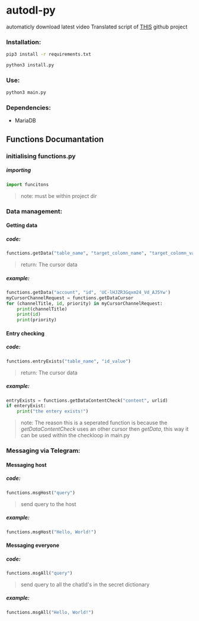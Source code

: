 # autodl-py
automaticly download latest video
Translated script of [THIS](https://github.com/david-auk/autodl) github project
### Installation:

```bash
pip3 install -r requirements.txt
```

```bash
python3 install.py
```

### Use:

```bash
python3 main.py
```

### Dependencies:
* MariaDB

## Functions Documantation

### initialising functions.py

##### importing

```python
import funcitons
```
> note: must be within project dir

### Data management:

#### Getting data

##### code:
```python
functions.getData("table_name", "target_colomn_name", "target_colomn_value")
```
> return: The cursor data

##### example:
```python
functions.getData("account", "id", 'UC-lHJZR3Gqxm24_Vd_AJ5Yw')
myCursorChannelRequest = functions.getDataCursor
for (channelTitle, id, priority) in myCursorChannelRequest:
	print(channelTitle)
	print(id)
	print(priority)
```

#### Entry checking

##### code:
```python
functions.entryExists("table_name", "id_value")
```
> return: The cursor data

##### example:
```python
entryExists = functions.getDataContentCheck("content", urlid)
if enteryExist:
	print("the entery exists!")
```
> note: The reason this is a seperated function is because the *getDataContentCheck* uses an other cursor then *getData*, this way it can be used within the checkloop in main.py

### Messaging via Telegram:

#### Messaging host

##### code:
```python
functions.msgHost("query")
```
> send query to the host

##### example:
```python
functions.msgHost("Hello, World!")
```

#### Messaging everyone

##### code:
```python
functions.msgAll("query")
```
> send query to all the chatId's in the secret dictionary

##### example:
```python
functions.msgAll("Hello, World!")
```